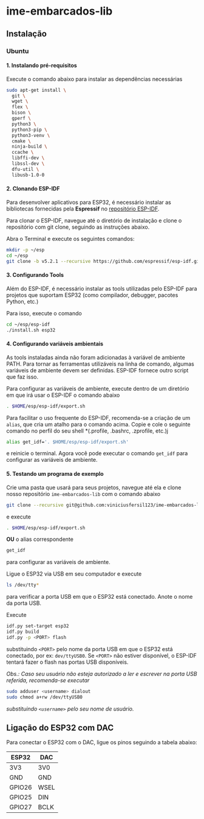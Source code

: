 # ime-embarcados-lib

## Instalação

### Ubuntu

#### 1. Instalando pré-requisitos

Execute o comando abaixo para instalar as dependências necessárias

``` bash
sudo apt-get install \
  git \
  wget \
  flex \
  bison \
  gperf \
  python3 \
  python3-pip \
  python3-venv \
  cmake \
  ninja-build \
  ccache \
  libffi-dev \
  libssl-dev \
  dfu-util \
  libusb-1.0-0
```

#### 2. Clonando ESP-IDF

Para desenvolver aplicativos para ESP32, é necessário instalar as bibliotecas fornecidas pela **Espressif** no [repositório ESP-IDF](https://github.com/espressif/esp-idf).

Para clonar o ESP-IDF, navegue até o diretório de instalação e clone o repositório com git clone, seguindo as instruções abaixo.

Abra o Terminal e execute os seguintes comandos:

``` bash
mkdir -p ~/esp
cd ~/esp
git clone -b v5.2.1 --recursive https://github.com/espressif/esp-idf.git
```

#### 3. Configurando Tools

Além do ESP-IDF, é necessário instalar as tools utilizadas pelo ESP-IDF para projetos que suportam ESP32 (como compilador, debugger, pacotes Python, etc.)

Para isso, execute o comando

``` bash
cd ~/esp/esp-idf
./install.sh esp32
```

#### 4. Configurando variáveis ambientais

As tools instaladas ainda não foram adicionadas à variável de ambiente PATH. Para tornar as ferramentas utilizáveis na linha de comando, algumas variáveis de ambiente devem ser definidas. ESP-IDF fornece outro script que faz isso.

<!-- No terminal, onde vai usar o ESP-IDF, execute: -->
Para configurar as variáveis de ambiente, execute dentro de um diretório em que irá usar o ESP-IDF o comando abaixo

``` bash
. $HOME/esp/esp-idf/export.sh
```

Para facilitar o uso frequente do ESP-IDF, recomenda-se a criação de um `alias`, que cria um atalho para o comando acima. Copie e cole o seguinte comando no perfil do seu shell *(.profile, .bashrc, .zprofile, etc.)j

``` bash
alias get_idf='. $HOME/esp/esp-idf/export.sh'
```

e reinicie o terminal. Agora você pode executar o comando `get_idf` para configurar as variáveis de ambiente.

#### 5. Testando um programa de exemplo

Crie uma pasta que usará para seus projetos, navegue até ela e clone nosso repositório `ime-embarcados-lib` com o comando abaixo

``` bash
git clone --recursive git@github.com:viniciusfersil123/ime-embarcados-lib.git
```

e execute

``` bash
. $HOME/esp/esp-idf/export.sh
```

**OU** o alias correspondente

``` bash
get_idf
```

para configurar as variáveis de ambiente.

Ligue o ESP32 via USB em seu computador e execute

``` bash
ls /dev/tty*
```

para verificar a porta USB em que o ESP32 está conectado. Anote o nome da porta USB.

Execute

``` bash
idf.py set-target esp32
idf.py build
idf.py -p <PORT> flash
```

substituindo `<PORT>` pelo nome da porta USB em que o ESP32 está conectado, por ex: `dev/ttyUSB0`. Se `<PORT>` não estiver disponível, o ESP-IDF tentará fazer o flash nas portas USB disponíveis.

*Obs.: Caso seu usuário não esteja autorizado a ler e escrever na porta USB referida, recomenda-se executar*

``` bash
sudo adduser <username> dialout
sudo chmod a+rw /dev/ttyUSB0
```

*substituindo `<username>` pelo seu nome de usuário.*

## Ligação do ESP32 com DAC

Para conectar o ESP32 com o DAC, ligue os pinos seguindo a tabela abaixo:

| ESP32  |DAC |
| ------------- | ------------- |
| 3V3  | 3V0  |
| GND | GND  |
| GPIO26 | WSEL  |
| GPIO25 | DIN|
| GPIO27 |BCLK  |

